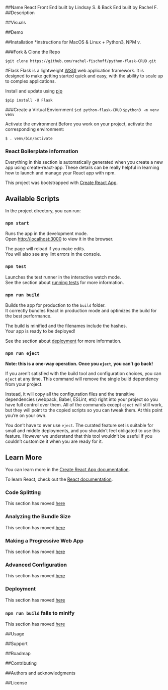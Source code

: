 ##Name
React Front End built by Lindsay S. & Back End built by Rachel F. 
##Description

##Visuals

##Demo

##Installation
*instructions for MacOS & Linux + Python3, NPM v. 

###Fork & Clone the Repo

`$git clone https://github.com/rachel-fischoff/python-flask-CRUD.git`

#Flask
Flask is a lightweight [WSGI](https://wsgi.readthedocs.io/en/latest/) web application framework. It is designed to make getting started quick and easy, with the ability to scale up to complex applications.

Install and update using [pip](https://pip.pypa.io/en/stable/quickstart/)

`$pip install -U Flask`

###Create a Virtual Enviornment 
`$cd python-flask-CRUD`
`$python3 -m venv venv`

Activate the environment
Before you work on your project, activate the corresponding environment:

`$ . venv/bin/activate`


### React Boilerplate information
Everything in this section is automatically generated when you create a new app using create-react-app. These details can be really helpful in learning how to launch and manage your React app with npm.

This project was bootstrapped with [Create React App](https://github.com/facebook/create-react-app).

## Available Scripts

In the project directory, you can run:

### `npm start`

Runs the app in the development mode.<br />
Open [http://localhost:3000](http://localhost:3000) to view it in the browser.

The page will reload if you make edits.<br />
You will also see any lint errors in the console.

### `npm test`

Launches the test runner in the interactive watch mode.<br />
See the section about [running tests](https://facebook.github.io/create-react-app/docs/running-tests) for more information.

### `npm run build`

Builds the app for production to the `build` folder.<br />
It correctly bundles React in production mode and optimizes the build for the best performance.

The build is minified and the filenames include the hashes.<br />
Your app is ready to be deployed!

See the section about [deployment](https://facebook.github.io/create-react-app/docs/deployment) for more information.

### `npm run eject`

**Note: this is a one-way operation. Once you `eject`, you can’t go back!**

If you aren’t satisfied with the build tool and configuration choices, you can `eject` at any time. This command will remove the single build dependency from your project.

Instead, it will copy all the configuration files and the transitive dependencies (webpack, Babel, ESLint, etc) right into your project so you have full control over them. All of the commands except `eject` will still work, but they will point to the copied scripts so you can tweak them. At this point you’re on your own.

You don’t have to ever use `eject`. The curated feature set is suitable for small and middle deployments, and you shouldn’t feel obligated to use this feature. However we understand that this tool wouldn’t be useful if you couldn’t customize it when you are ready for it.

## Learn More

You can learn more in the [Create React App documentation](https://facebook.github.io/create-react-app/docs/getting-started).

To learn React, check out the [React documentation](https://reactjs.org/).

### Code Splitting

This section has moved [here](https://facebook.github.io/create-react-app/docs/code-splitting)

### Analyzing the Bundle Size

This section has moved [here](https://facebook.github.io/create-react-app/docs/analyzing-the-bundle-size)

### Making a Progressive Web App

This section has moved [here](https://facebook.github.io/create-react-app/docs/making-a-progressive-web-app)

### Advanced Configuration

This section has moved [here](https://facebook.github.io/create-react-app/docs/advanced-configuration)

### Deployment

This section has moved [here](https://facebook.github.io/create-react-app/docs/deployment)

### `npm run build` fails to minify

This section has moved [here](https://facebook.github.io/create-react-app/docs/troubleshooting#npm-run-build-fails-to-minify)

##Usage

##Support

##Roadmap

##Contributing

##Authors and acknowledgments

##License 